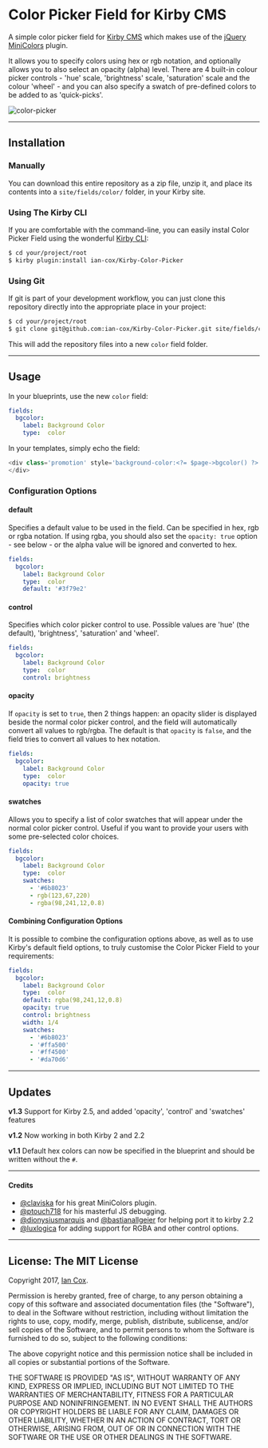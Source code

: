 # Color Picker Field for Kirby CMS

A simple color picker field for [Kirby CMS](http://getkirby.com/) which makes use of the [jQuery MiniColors](https://github.com/claviska/jquery-miniColors/) plugin. 

It allows you to specify colors using hex or rgb notation, and optionally allows you to also select an opacity (alpha) level. There are 4 built-in colour picker controls - 'hue' scale, 'brightness' scale, 'saturation' scale and the colour 'wheel' - and you can also specify a swatch of pre-defined colors to be added to as 'quick-picks'.


![color-picker](https://cloud.githubusercontent.com/assets/4325127/6277766/9867c910-b85f-11e4-885c-b67b387552cb.gif)

---
## Installation

### Manually

You can download this entire repository as a zip file, unzip it, and place its contents into a `site/fields/color/` folder, in your Kirby site. 

### Using The Kirby CLI

If you are comfortable with the command-line, you can easily instal Color Picker Field using the wonderful [Kirby CLI](https://github.com/getkirby/cli):

``` bash
$ cd your/project/root
$ kirby plugin:install ian-cox/Kirby-Color-Picker
```

### Using Git

If git is part of your development workflow, you can just clone this repository directly into the appropriate place in your project:

``` bash
$ cd your/project/root
$ git clone git@github.com:ian-cox/Kirby-Color-Picker.git site/fields/color
```

This will add the repository files into a new `color` field folder.

---
## Usage

In your blueprints, use the new `color` field:

``` yaml
fields:
  bgcolor:
    label: Background Color
    type:  color
```

In your templates, simply echo the field:

``` php
<div class='promotion' style='background-color:<?= $page->bgcolor() ?>'>
</div>
```

### Configuration Options

#### default
Specifies a default value to be used in the field. Can be specified in hex, rgb or rgba notation. If using rgba, you should also set the `opacity: true` option - see below - or the alpha value will be ignored and converted to hex.

``` yaml
fields:
  bgcolor:
    label: Background Color
    type:  color
    default: '#3f79e2'
```

#### control
Specifies which color picker control to use. Possible values are 'hue' (the default), 'brightness', 'saturation' and 'wheel'. 

``` yaml
fields:
  bgcolor:
    label: Background Color
    type:  color
    control: brightness
```

#### opacity
If `opacity` is set to `true`, then 2 things happen: an opacity slider is displayed beside the normal color picker control, and the field will automatically convert all values to rgb/rgba. The default is that `opacity` is `false`, and the field tries to convert all values to hex notation.

``` yaml
fields:
  bgcolor:
    label: Background Color
    type:  color
    opacity: true
```

#### swatches
Allows you to specify a list of color swatches that will appear under the normal color picker control. Useful if you want to provide your users with some pre-selected color choices.

``` yaml
fields:
  bgcolor:
    label: Background Color
    type:  color
    swatches: 
      - '#6b8023'
      - rgb(123,67,220)
      - rgba(98,241,12,0.8)
```

#### Combining Configuration Options
It is possible to combine the configuration options above, as well as to use Kirby's default field options, to truly customise the Color Picker Field to your requirements:

``` yaml
fields:
  bgcolor:
    label: Background Color
    type:  color
    default: rgba(98,241,12,0.8)
    opacity: true
    control: brightness
    width: 1/4
    swatches:
      - '#6b8023'
      - '#ffa500'
      - '#ff4500'
      - '#da70d6'
```

---
## Updates

**v1.3** Support for Kirby 2.5, and added 'opacity', 'control' and 'swatches' features

**v1.2** Now working in both Kirby 2 and 2.2

**v1.1** Default hex colors can now be specified in the blueprint and should be written without the `#`.



---
#### Credits
- [@claviska](https://github.com/claviska) for his great MiniColors plugin.
- [@ptouch718](https://github.com/ptouch718) for his masterful JS debugging.
- [@dionysiusmarquis](https://github.com/dionysiusmarquis) and [@bastianallgeier](https://github.com/bastianallgeier) for helping port it to kirby 2.2
- [@luxlogica](https://github.com/luxlogica) for adding support for RGBA and other control options.

---
## License: The MIT License

Copyright 2017, [Ian Cox](https://github.com/ian-cox).

Permission is hereby granted, free of charge, to any person obtaining a copy of this software and associated documentation files (the "Software"), to deal in the Software without restriction, including without limitation the rights to use, copy, modify, merge, publish, distribute, sublicense, and/or sell copies of the Software, and to permit persons to whom the Software is furnished to do so, subject to the following conditions:

The above copyright notice and this permission notice shall be included in all copies or substantial portions of the Software.

THE SOFTWARE IS PROVIDED "AS IS", WITHOUT WARRANTY OF ANY KIND, EXPRESS OR IMPLIED, INCLUDING BUT NOT LIMITED TO THE WARRANTIES OF MERCHANTABILITY, FITNESS FOR A PARTICULAR PURPOSE AND NONINFRINGEMENT. IN NO EVENT SHALL THE AUTHORS OR COPYRIGHT HOLDERS BE LIABLE FOR ANY CLAIM, DAMAGES OR OTHER LIABILITY, WHETHER IN AN ACTION OF CONTRACT, TORT OR OTHERWISE, ARISING FROM, OUT OF OR IN CONNECTION WITH THE SOFTWARE OR THE USE OR OTHER DEALINGS IN THE SOFTWARE.
